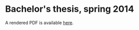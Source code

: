 # Bachelor's thesis, spring 2014

A rendered PDF is available [here](http://www.cs.helsinki.fi/u/jaleppan/kandi/kandi.pdf).
